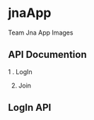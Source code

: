 # jnaApp
Team Jna App Images

API Documention
--------------
1 . LogIn

2. Join

LogIn API
----------------

